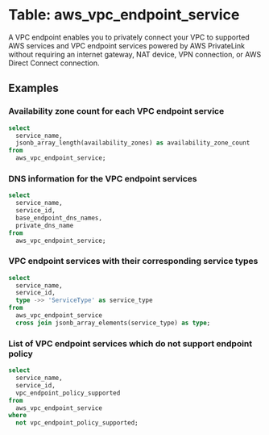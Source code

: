 # Table: aws_vpc_endpoint_service

A VPC endpoint enables you to privately connect your VPC to supported AWS services and VPC endpoint services powered by AWS PrivateLink without requiring an internet gateway, NAT device, VPN connection, or AWS Direct Connect connection.

## Examples

### Availability zone count for each VPC endpoint service

```sql
select
  service_name,
  jsonb_array_length(availability_zones) as availability_zone_count
from
  aws_vpc_endpoint_service;
```


### DNS information for the VPC endpoint services

```sql
select
  service_name,
  service_id,
  base_endpoint_dns_names,
  private_dns_name
from
  aws_vpc_endpoint_service;
```


### VPC endpoint services with their corresponding service types

```sql
select
  service_name,
  service_id,
  type ->> 'ServiceType' as service_type
from
  aws_vpc_endpoint_service
  cross join jsonb_array_elements(service_type) as type;
```


### List of VPC endpoint services which do not support endpoint policy

```sql
select
  service_name,
  service_id,
  vpc_endpoint_policy_supported
from
  aws_vpc_endpoint_service
where
  not vpc_endpoint_policy_supported;
```